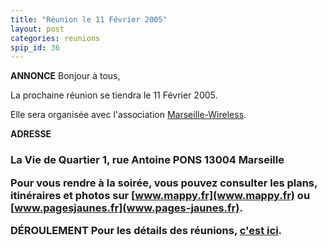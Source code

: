 ```yaml
---
title: "Réunion le 11 Février 2005"
layout: post
categories: reunions
spip_id: 36
---
```

**ANNONCE**
Bonjour à tous,

La prochaine réunion se tiendra le 11 Février 2005.

Elle sera organisée avec l'association [Marseille-Wireless](http://marseille-wireless.org/).

**ADRESSE**


<h3>La Vie de Quartier
1, rue Antoine PONS
13004 Marseille


Pour vous rendre à la soirée, vous pouvez consulter les plans, itinéraires et photos sur [www.mappy.fr](www.mappy.fr) ou [www.pagesjaunes.fr](www.pages-jaunes.fr).


**DÉROULEMENT**
Pour les détails des réunions, [c'est ici](/association/les-reunions-du-plug/).


